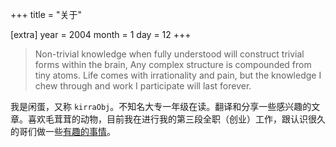 +++
title = "关于"

[extra]
year = 2004
month = 1
day = 12
+++

> Non-trivial knowledge when fully understood will construct trivial forms within the brain, Any complex structure is compounded from tiny atoms. Life comes with irrationality and pain, but the knowledge I chew through and work I participate will last forever.

我是闲蛋，又称 `kirraObj`。不知名大专一年级在读。翻译和分享一些感兴趣的文章。喜欢毛茸茸的动物，目前我在进行我的第三段全职（创业）工作，跟认识很久的哥们做一些[有趣的事情](https://www.bilibili.com/video/BV18Q4y1J7H6)。

